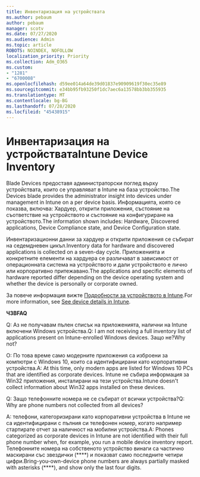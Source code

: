 ```yaml
---
title: Инвентаризация на устройствата
ms.author: pebaum
author: pebaum
manager: scotv
ms.date: 07/27/2020
ms.audience: Admin
ms.topic: article
ROBOTS: NOINDEX, NOFOLLOW
localization_priority: Priority
ms.collection: Adm_O365
ms.custom:
- "1281"
- "6700008"
ms.openlocfilehash: d59ee014a64de39d01837e90909619f30ec35e89
ms.sourcegitcommit: e34bb95fb93250f1dc7aec6a13578bb3bb355935
ms.translationtype: MT
ms.contentlocale: bg-BG
ms.lasthandoff: 07/28/2020
ms.locfileid: "45438915"
---
```

# <a name="intune-device-inventory"></a><span data-ttu-id="12776-102">Инвентаризация на устройствата</span><span class="sxs-lookup"><span data-stu-id="12776-102">Intune Device Inventory</span></span>

<span data-ttu-id="12776-103">Blade Devices предоставя администраторски поглед върху устройствата, които се управляват в Intune на база устройство.</span><span class="sxs-lookup"><span data-stu-id="12776-103">The Devices blade provides the administrator insight into devices under management in Intune on a per device basis.</span></span> <span data-ttu-id="12776-104">Информацията, която се показва, включва: Хардуер, открити приложения, състояние на съответствие на устройството и състояние на конфигуриране на устройството.</span><span class="sxs-lookup"><span data-stu-id="12776-104">The information shown includes: Hardware, Discovered applications, Device Compliance state, and Device Configuration state.</span></span>

<span data-ttu-id="12776-105">Инвентаризационни данни за хардуер и открити приложения се събират на седемдневен цикъл.</span><span class="sxs-lookup"><span data-stu-id="12776-105">Inventory data for hardware and discovered applications is collected on a seven-day cycle.</span></span> <span data-ttu-id="12776-106">Приложенията и конкретните елементи на хардуера се различават в зависимост от операционната система на устройството и дали устройството е лично или корпоративно притежавано.</span><span class="sxs-lookup"><span data-stu-id="12776-106">The applications and specific elements of hardware reported differ depending on the device operating system and whether the device is personally or corporate owned.</span></span>

<span data-ttu-id="12776-107">За повече информация вижте [Подробности за устройството в Intune](https://docs.microsoft.com/intune/device-inventory).</span><span class="sxs-lookup"><span data-stu-id="12776-107">For more information, see [See device details in Intune](https://docs.microsoft.com/intune/device-inventory).</span></span>

<span data-ttu-id="12776-108">**ЧЗВ**</span><span class="sxs-lookup"><span data-stu-id="12776-108">**FAQ**</span></span>

<span data-ttu-id="12776-109">Q: Аз не получавам пълен списък на приложенията, налични на Intune включени Windows устройства.</span><span class="sxs-lookup"><span data-stu-id="12776-109">Q: I am not receiving a full inventory list of applications present on Intune-enrolled Windows devices.</span></span> <span data-ttu-id="12776-110">Защо не?</span><span class="sxs-lookup"><span data-stu-id="12776-110">Why not?</span></span>

<span data-ttu-id="12776-111">О: По това време само модерните приложения са изброени за компютри с Windows 10, които са идентифицирани като корпоративни устройства.</span><span class="sxs-lookup"><span data-stu-id="12776-111">A: At this time, only modern apps are listed for Windows 10 PCs that are identified as corporate devices.</span></span> <span data-ttu-id="12776-112">Intune не събира информация за Win32 приложения, инсталирани на тези устройства.</span><span class="sxs-lookup"><span data-stu-id="12776-112">Intune doesn't collect information about Win32 apps installed on these devices.</span></span>

<span data-ttu-id="12776-113">Q: Защо телефонните номера не се събират от всички устройства?</span><span class="sxs-lookup"><span data-stu-id="12776-113">Q: Why are phone numbers not collected from all devices?</span></span>

<span data-ttu-id="12776-114">A: телефони, категоризирани като корпоративни устройства в Intune не са идентифицирани с пълния си телефонен номер, когато например стартирате отчет за наличност на мобилни устройства.</span><span class="sxs-lookup"><span data-stu-id="12776-114">A: Phones categorized as corporate devices in Intune are not identified with their full phone number when, for example, you run a mobile device inventory report.</span></span> <span data-ttu-id="12776-115">Телефонните номера на собственото устройство винаги са частично маскирани със звездички (\*\*\*\*) и показват само последните четири цифри.</span><span class="sxs-lookup"><span data-stu-id="12776-115">Bring-you-own-device phone numbers are always partially masked with asterisks (\*\*\*\*), and show only the last four digits.</span></span>